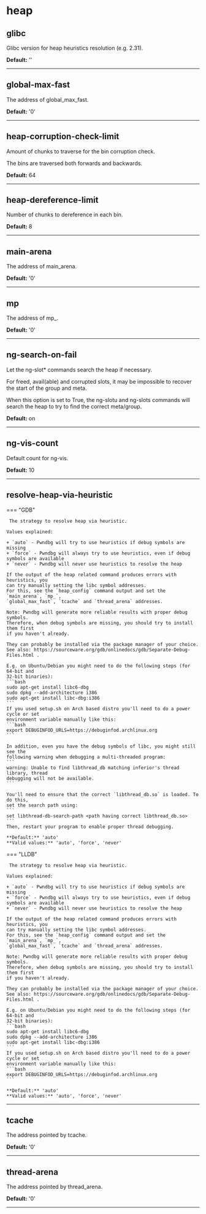 <!-- THIS WHOLE FILE IS AUTOGENERATED. DO NOT MODIFY IT. See scripts/generate-docs.sh -->




# heap

## **glibc**


Glibc version for heap heuristics resolution (e.g. 2.31).



**Default:** ''  

----------

## **global-max-fast**


The address of global_max_fast.



**Default:** '0'  

----------

## **heap-corruption-check-limit**


Amount of chunks to traverse for the bin corruption check.

The bins are traversed both forwards and backwards.

**Default:** 64  

----------

## **heap-dereference-limit**


Number of chunks to dereference in each bin.



**Default:** 8  

----------

## **main-arena**


The address of main_arena.



**Default:** '0'  

----------

## **mp**


The address of mp_.



**Default:** '0'  

----------

## **ng-search-on-fail**


Let the ng-slot* commands search the heap if necessary.

For freed, avail(able) and corrupted slots, it may be
impossible to recover the start of the group and meta.

When this option is set to True, the ng-slotu and ng-slots
commands will search the heap to try to find the correct meta/group.

**Default:** on  

----------

## **ng-vis-count**


Default count for ng-vis.



**Default:** 10  

----------

## **resolve-heap-via-heuristic**

=== "GDB"

     The strategy to resolve heap via heuristic.

    Values explained:

    + `auto` - Pwndbg will try to use heuristics if debug symbols are missing
    + `force` - Pwndbg will always try to use heuristics, even if debug symbols are available
    + `never` - Pwndbg will never use heuristics to resolve the heap

    If the output of the heap related command produces errors with heuristics, you
    can try manually setting the libc symbol addresses.
    For this, see the `heap_config` command output and set the `main_arena`, `mp_`,
    `global_max_fast`, `tcache` and `thread_arena` addresses.

    Note: Pwndbg will generate more reliable results with proper debug symbols.
    Therefore, when debug symbols are missing, you should try to install them first
    if you haven't already.

    They can probably be installed via the package manager of your choice.
    See also: https://sourceware.org/gdb/onlinedocs/gdb/Separate-Debug-Files.html .

    E.g. on Ubuntu/Debian you might need to do the following steps (for 64-bit and
    32-bit binaries):
    ```bash
    sudo apt-get install libc6-dbg
    sudo dpkg --add-architecture i386
    sudo apt-get install libc-dbg:i386
    ```
    If you used setup.sh on Arch based distro you'll need to do a power cycle or set
    environment variable manually like this:
    ```bash
    export DEBUGINFOD_URLS=https://debuginfod.archlinux.org
    ```

    In addition, even you have the debug symbols of libc, you might still see the
    following warning when debugging a multi-threaded program:
    ```
    warning: Unable to find libthread_db matching inferior's thread library, thread
    debugging will not be available.
    ```

    You'll need to ensure that the correct `libthread_db.so` is loaded. To do this,
    set the search path using:
    ```
    set libthread-db-search-path <path having correct libthread_db.so>
    ```
    Then, restart your program to enable proper thread debugging.

    **Default:** 'auto'  
    **Valid values:** 'auto', 'force', 'never'
=== "LLDB"

     The strategy to resolve heap via heuristic.

    Values explained:

    + `auto` - Pwndbg will try to use heuristics if debug symbols are missing
    + `force` - Pwndbg will always try to use heuristics, even if debug symbols are available
    + `never` - Pwndbg will never use heuristics to resolve the heap

    If the output of the heap related command produces errors with heuristics, you
    can try manually setting the libc symbol addresses.
    For this, see the `heap_config` command output and set the `main_arena`, `mp_`,
    `global_max_fast`, `tcache` and `thread_arena` addresses.

    Note: Pwndbg will generate more reliable results with proper debug symbols.
    Therefore, when debug symbols are missing, you should try to install them first
    if you haven't already.

    They can probably be installed via the package manager of your choice.
    See also: https://sourceware.org/gdb/onlinedocs/gdb/Separate-Debug-Files.html .

    E.g. on Ubuntu/Debian you might need to do the following steps (for 64-bit and
    32-bit binaries):
    ```bash
    sudo apt-get install libc6-dbg
    sudo dpkg --add-architecture i386
    sudo apt-get install libc-dbg:i386
    ```
    If you used setup.sh on Arch based distro you'll need to do a power cycle or set
    environment variable manually like this:
    ```bash
    export DEBUGINFOD_URLS=https://debuginfod.archlinux.org
    ```

    **Default:** 'auto'  
    **Valid values:** 'auto', 'force', 'never'

----------

## **tcache**


The address pointed by tcache.



**Default:** '0'  

----------

## **thread-arena**


The address pointed by thread_arena.



**Default:** '0'  

----------

